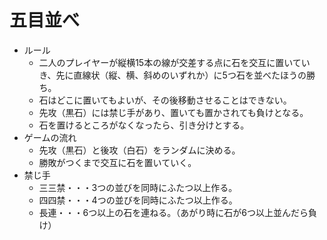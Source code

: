 # 五目並べ
* ルール
    * 二人のプレイヤーが縦横15本の線が交差する点に石を交互に置いていき、先に直線状（縦、横、斜めのいずれか）に5つ石を並べたほうの勝ち。
    * 石はどこに置いてもよいが、その後移動させることはできない。
    * 先攻（黒石）には禁じ手があり、置いても置かされても負けとなる。
    * 石を置けるところがなくなったら、引き分けとする。
* ゲームの流れ
    * 先攻（黒石）と後攻（白石）をランダムに決める。
    * 勝敗がつくまで交互に石を置いていく。
* 禁じ手
    * 三三禁・・・3つの並びを同時にふたつ以上作る。
    * 四四禁・・・4つの並びを同時にふたつ以上作る。
    * 長連・・・6つ以上の石を連ねる。（あがり時に石が6つ以上並んだら負け）